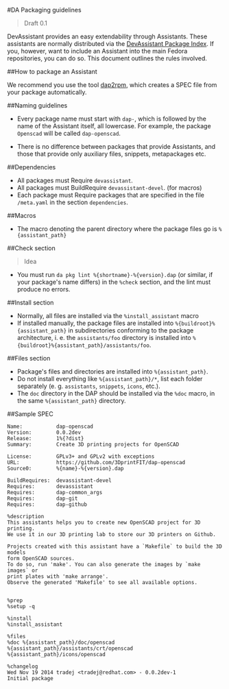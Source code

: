 #DA Packaging guidelines

> Draft 0.1

DevAssistant provides an easy extendability through Assistants. These
assistants are normally distributed via the [DevAssistant Package
Index](https://dapi.devassistant.org). If you, however, want to include an
Assistant into the main Fedora repositories, you can do so. This document
outlines the rules involved.

##How to package an Assistant

We recommend you use the tool
[dap2rpm](https://github.com/devassistant/dap2rpm), which creates a SPEC file
from your package automatically.

##Naming guidelines

* Every package name must start with ``dap-``, which is followed by the name of
  the Assistant itself, all lowercase. For example, the package ``Openscad``
  will be called ``dap-openscad``.

* There is no difference between packages that provide Assistants, and those
  that provide only auxiliary files, snippets, metapackages etc.

##Dependencies

* All packages must Require ``devassistant``.
* All packages must BuildRequire ``devassistant-devel``. (for macros)
* Each package must Require packages that are specified in the file
  ``/meta.yaml`` in the section ``dependencies``.

##Macros

* The macro denoting the parent directory where the package files go is
  ``%{assistant_path}``

##Check section

> Idea

* You must run ``da pkg lint %{shortname}-%{version}.dap`` (or similar, if your
  package's name differs) in the ``%check`` section, and the lint must produce
  no errors.

##Install section

* Normally, all files are installed via the ``%install_assistant`` macro
* If installed manually, the package files are installed into
  ``%{buildroot}%{assistant_path}`` in subdirectories conforming to the package
  architecture, i. e. the ``assistants/foo`` directory is installed into
  ``%{buildroot}%{assistant_path}/assistants/foo``.

##Files section

* Package's files and directories are installed into ``%{assistant_path}``.
* Do not install everything like ``%{assistant_path}/*``, list each folder
  separately (e. g. ``assistants``, ``snippets``, ``icons``, etc.).
* The ``doc`` directory in the DAP should be installed via the ``%doc`` macro,
  in the same ``%{assistant_path}`` directory.

##Sample SPEC

```
Name:           dap-openscad
Version:        0.0.2dev
Release:        1%{?dist}
Summary:        Create 3D printing projects for OpenSCAD

License:        GPLv3+ and GPLv2 with exceptions
URL:            https://github.com/3DprintFIT/dap-openscad
Source0:        %{name}-%{version}.dap

BuildRequires:  devassistant-devel
Requires:       devassistant
Requires:       dap-common_args
Requires:       dap-git
Requires:       dap-github

%description
This assistants helps you to create new OpenSCAD project for 3D printing.
We use it in our 3D printing lab to store our 3D printers on Github.

Projects created with this assistant have a `Makefile` to build the 3D models
form OpenSCAD sources.
To do so, run 'make'. You can also generate the images by `make images` or
print plates with 'make arrange'.
Observe the generated 'Makefile' to see all available options.


%prep
%setup -q

%install
%install_assistant

%files
%doc %{assistant_path}/doc/openscad
%{assistant_path}/assistants/crt/openscad
%{assistant_path}/icons/openscad

%changelog
Wed Nov 19 2014 tradej <tradej@redhat.com> - 0.0.2dev-1
Initial package
```

